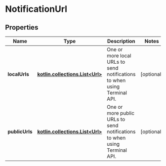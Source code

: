 
# NotificationUrl

## Properties
Name | Type | Description | Notes
------------ | ------------- | ------------- | -------------
**localUrls** | [**kotlin.collections.List&lt;Url&gt;**](Url.md) | One or more local URLs to send notifications to when using Terminal API. |  [optional]
**publicUrls** | [**kotlin.collections.List&lt;Url&gt;**](Url.md) | One or more public URLs to send notifications to when using Terminal API. |  [optional]




